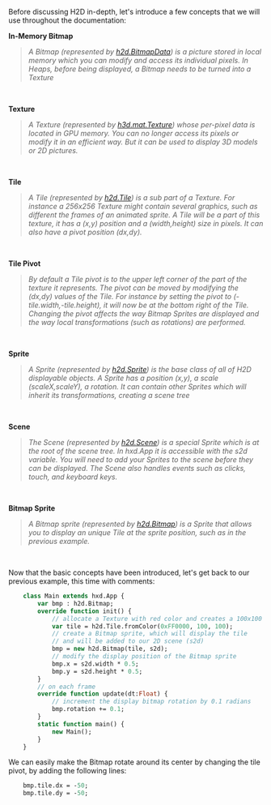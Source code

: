 Before discussing H2D in-depth, let's introduce a few concepts that we will use throughout the documentation:



**In-Memory Bitmap**
>_A Bitmap (represented by [h2d.BitmapData](https://github.com/ncannasse/heaps/blob/master/hxd/BitmapData.hx)) is a picture stored in local memory which you can modify and access its individual pixels. In Heaps, before being displayed, a Bitmap needs to be turned into a Texture_  

&nbsp;
&nbsp;
&nbsp;
&nbsp;
&nbsp;
&nbsp;

**Texture**
>_A Texture (represented by [h3d.mat.Texture](https://github.com/ncannasse/heaps/blob/master/h3d/mat/Texture.hx)) whose per-pixel data is located in GPU memory. You can no longer access its pixels or modify it in an efficient way. But it can be used to display 3D models or 2D pictures._

&nbsp;
&nbsp;
&nbsp;
&nbsp;
&nbsp;
&nbsp;

**Tile**
>_A Tile (represented by [h2d.Tile](https://github.com/ncannasse/heaps/blob/master/h2d/Tile.hx)) is a sub part of a Texture. For instance a 256x256 Texture might contain several graphics, such as different the frames of an animated sprite. A Tile will be a part of this texture, it has a (x,y) position and a (width,height) size in pixels. It can also have a pivot position (dx,dy)._

&nbsp;
&nbsp;
&nbsp;
&nbsp;
&nbsp;
&nbsp;

**Tile Pivot**
>_By default a Tile pivot is to the upper left corner of the part of the texture it represents. The pivot can be moved by modifying the (dx,dy) values of the Tile. For instance by setting the pivot to (-tile.width,-tile.height), it will now be at the bottom right of the Tile. Changing the pivot affects the way Bitmap Sprites are displayed and the way local transformations (such as rotations) are performed._

&nbsp;
&nbsp;
&nbsp;
&nbsp;
&nbsp;
&nbsp;

**Sprite**
>_A Sprite (represented by [h2d.Sprite](https://github.com/ncannasse/heaps/blob/master/h2d/Sprite.hx)) is the base class of all of H2D displayable objects. A Sprite has a position (x,y), a scale (scaleX,scaleY), a rotation. It can contain other Sprites which will inherit its transformations, creating a scene tree_

&nbsp;
&nbsp;
&nbsp;
&nbsp;
&nbsp;
&nbsp;

**Scene**
>_The Scene (represented by [h2d.Scene](https://github.com/ncannasse/heaps/blob/master/h2d/Scene.hx)) is a special Sprite which is at the root of the scene tree. In hxd.App it is accessible with the s2d variable. You will need to add your Sprites to the scene before they can be displayed. The Scene also handles events such as clicks, touch, and keyboard keys._

&nbsp;
&nbsp;
&nbsp;
&nbsp;
&nbsp;
&nbsp;

**Bitmap Sprite**
>_A Bitmap sprite (represented by [h2d.Bitmap](https://github.com/ncannasse/heaps/blob/master/h2d/Bitmap.hx)) is a Sprite that allows you to display an unique Tile at the sprite position, such as in the previous example._

&nbsp;
&nbsp;
&nbsp;
&nbsp;
&nbsp;
&nbsp;

Now that the basic concepts have been introduced, let's get back to our previous example, this time with comments:
```haxe
    class Main extends hxd.App {
        var bmp : h2d.Bitmap;
        override function init() {
            // allocate a Texture with red color and creates a 100x100 Tile from it
            var tile = h2d.Tile.fromColor(0xFF0000, 100, 100);
            // create a Bitmap sprite, which will display the tile
            // and will be added to our 2D scene (s2d)
            bmp = new h2d.Bitmap(tile, s2d);
            // modify the display position of the Bitmap sprite
            bmp.x = s2d.width * 0.5;
            bmp.y = s2d.height * 0.5;
        }
        // on each frame
        override function update(dt:Float) {
            // increment the display bitmap rotation by 0.1 radians
            bmp.rotation += 0.1;
        }
        static function main() {
            new Main();
        }
    }
```
We can easily make the Bitmap rotate around its center by changing the tile pivot, by adding the following lines:
```haxe
    bmp.tile.dx = -50;
    bmp.tile.dy = -50;
```